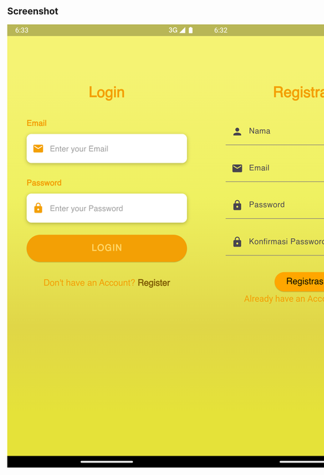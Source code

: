 


## Screenshot

<div style="display: flex; justify-content: space-between;">
 <img src="images/login.png" alt="" style="width: 14,25%;">
 <img src="images/regis.png" alt="" style="width: 14,25%;">
 <img src="images/home.png" alt="" style="width: 14,25%;">
 <img src="images/detail.png" alt="" style="width: 14,25%;">
 <img src="images/add.png" alt="" style="width: 14,25%;">
 <img src="images/update.png" alt="" style="width: 14,25%;">
 <img src="images/delete.png" alt="" style="width: 14,25%;">
</div>
